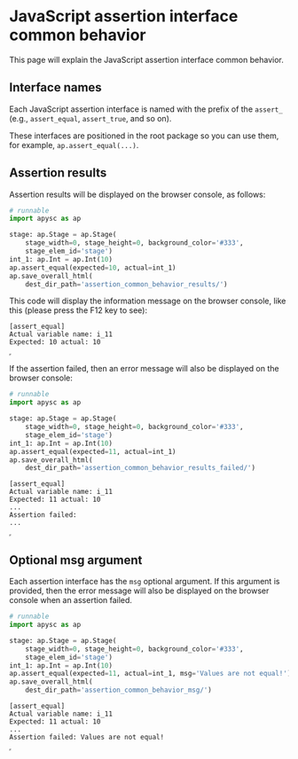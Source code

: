 # JavaScript assertion interface common behavior

This page will explain the JavaScript assertion interface common behavior.

## Interface names

Each JavaScript assertion interface is named with the prefix of the `assert_` (e.g., `assert_equal`, `assert_true`, and so on).

These interfaces are positioned in the root package so you can use them, for example, `ap.assert_equal(...)`.

## Assertion results

Assertion results will be displayed on the browser console, as follows:

```py
# runnable
import apysc as ap

stage: ap.Stage = ap.Stage(
    stage_width=0, stage_height=0, background_color='#333',
    stage_elem_id='stage')
int_1: ap.Int = ap.Int(10)
ap.assert_equal(expected=10, actual=int_1)
ap.save_overall_html(
    dest_dir_path='assertion_common_behavior_results/')
```

This code will display the information message on the browser console, like this (please press the F12 key to see):

```
[assert_equal]
Actual variable name: i_11
Expected: 10 actual: 10
```

<iframe src="static/assertion_common_behavior_results/index.html" width="0" height="0"></iframe>

If the assertion failed, then an error message will also be displayed on the browser console:

```py
# runnable
import apysc as ap

stage: ap.Stage = ap.Stage(
    stage_width=0, stage_height=0, background_color='#333',
    stage_elem_id='stage')
int_1: ap.Int = ap.Int(10)
ap.assert_equal(expected=11, actual=int_1)
ap.save_overall_html(
    dest_dir_path='assertion_common_behavior_results_failed/')
```

```
[assert_equal]
Actual variable name: i_11
Expected: 11 actual: 10
...
Assertion failed:
...
```

<iframe src="static/assertion_common_behavior_results_failed/index.html" width="0" height="0"></iframe>

## Optional msg argument

Each assertion interface has the `msg` optional argument. If this argument is provided, then the error message will also be displayed on the browser console when an assertion failed.

```py
# runnable
import apysc as ap

stage: ap.Stage = ap.Stage(
    stage_width=0, stage_height=0, background_color='#333',
    stage_elem_id='stage')
int_1: ap.Int = ap.Int(10)
ap.assert_equal(expected=11, actual=int_1, msg='Values are not equal!')
ap.save_overall_html(
    dest_dir_path='assertion_common_behavior_msg/')
```

```
[assert_equal]
Actual variable name: i_11
Expected: 11 actual: 10
...
Assertion failed: Values are not equal!
```

<iframe src="static/assertion_common_behavior_msg/index.html" width="0" height="0"></iframe>

